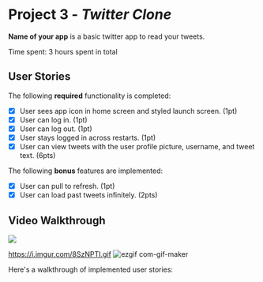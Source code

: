 # Project 3 - *Twitter Clone*

**Name of your app** is a basic twitter app to read your tweets.

Time spent: 3 hours spent in total

## User Stories

The following **required** functionality is completed:

- [x] User sees app icon in home screen and styled launch screen. (1pt)
- [x] User can log in. (1pt)
- [x] User can log out. (1pt)
- [x] User stays logged in across restarts. (1pt)
- [x] User can view tweets with the user profile picture, username, and tweet text. (6pts)

The following **bonus** features are implemented:

- [x] User can pull to refresh. (1pt)
- [x] User can load past tweets infinitely. (2pts)

## Video Walkthrough
![](https://i.imgur.com/8SzNPTI.gif)

https://i.imgur.com/8SzNPTI.gif
![ezgif com-gif-maker](https://user-images.githubusercontent.com/72002539/155284796-1ab0e193-7dbf-46cc-80f1-86e3cc2bb2a8.gif)


Here's a walkthrough of implemented user stories:
